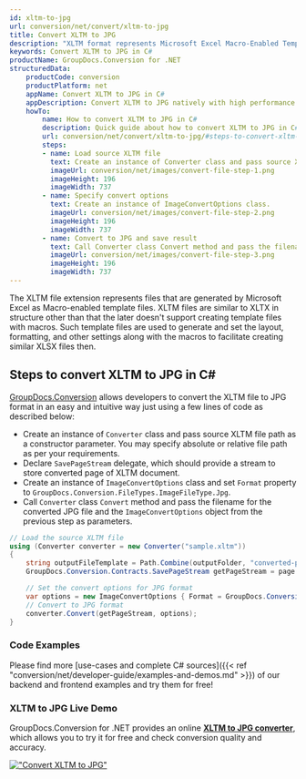 ```yaml
---
id: xltm-to-jpg
url: conversion/net/convert/xltm-to-jpg
title: Convert XLTM to JPG
description: "XLTM format represents Microsoft Excel Macro-Enabled Template with .xltm extension. Learn how to convert XLTM to JPG file programmatically in C# language using GroupDocs.Conversion for .NET library."
keywords: Convert XLTM to JPG in C#
productName: GroupDocs.Conversion for .NET
structuredData:
    productCode: conversion
    productPlatform: net
    appName: Convert XLTM to JPG in C#
    appDescription: Convert XLTM to JPG natively with high performance using C# language and server side GroupDocs.Conversion for .NET APIs, without the use of any software like Microsoft or Open Office.
    howTo:
        name: How to convert XLTM to JPG in C# 
        description: Quick guide about how to convert XLTM to JPG in C# with high performance and accuracy.
        url: conversion/net/convert/xltm-to-jpg/#steps-to-convert-xltm-to-jpg-in-c
        steps:
        - name: Load source XLTM file 
          text: Create an instance of Converter class and pass source XLTM file path as a constructor parameter. You may specify absolute or relative file path as per your requirements. 
          imageUrl: conversion/net/images/convert-file-step-1.png
          imageHeight: 196
          imageWidth: 737
        - name: Specify convert options 
          text: Create an instance of ImageConvertOptions class.
          imageUrl: conversion/net/images/convert-file-step-2.png
          imageHeight: 196
          imageWidth: 737
        - name: Convert to JPG and save result 
          text: Call Converter class Convert method and pass the filename for the converted HTML file and the ImageConvertOptions object from the previous step as parameters.
          imageUrl: conversion/net/images/convert-file-step-3.png
          imageHeight: 196
          imageWidth: 737
---
```


The XLTM file extension represents files that are generated by Microsoft Excel as Macro-enabled template files. XLTM files are similar to XLTX in structure other than that the later doesn't support creating template files with macros. Such template files are used to generate and set the layout, formatting, and other settings along with the macros to facilitate creating similar XLSX files then.

## Steps to convert XLTM to JPG in C#

[GroupDocs.Conversion](https://products.groupdocs.com/conversion/net) allows developers to convert the XLTM file to JPG format in an easy and intuitive way just using a few lines of code as described below:

* Create an instance of `Converter` class and pass source XLTM file path as a constructor parameter. You may specify absolute or relative file path as per your requirements. 
* Declare `SavePageStream` delegate, which should provide a stream to store converted page of XLTM document.
* Create an instance of `ImageConvertOptions` class and set `Format` property to `GroupDocs.Conversion.FileTypes.ImageFileType.Jpg`.
* Call `Converter` class `Convert` method and pass the filename for the converted JPG file and the `ImageConvertOptions` object from the previous step as parameters.

```csharp
// Load the source XLTM file
using (Converter converter = new Converter("sample.xltm"))
{
    string outputFileTemplate = Path.Combine(outputFolder, "converted-page-{0}.jpg");
    GroupDocs.Conversion.Contracts.SavePageStream getPageStream = page => new FileStream(string.Format(outputFileTemplate, page), FileMode.Create);

    // Set the convert options for JPG format
    var options = new ImageConvertOptions { Format = GroupDocs.Conversion.FileTypes.ImageFileType.Jpg };   
    // Convert to JPG format
    converter.Convert(getPageStream, options);
}
```

### Code Examples

Please find more [use-cases and complete C# sources]({{< ref "conversion/net/developer-guide/examples-and-demos.md" >}}) of our backend and frontend examples and try them for free!

### XLTM to JPG Live Demo

GroupDocs.Conversion for .NET provides an online [**XLTM to JPG converter**](https://products.groupdocs.app/conversion/xltm-to-jpg), which allows you to try it for free and check conversion quality and accuracy.

[!["Convert XLTM to JPG"](conversion/net/images/convert-to-jpg/convert-xltm-to-jpg.png)](https://products.groupdocs.app/conversion/xltm-to-jpg)